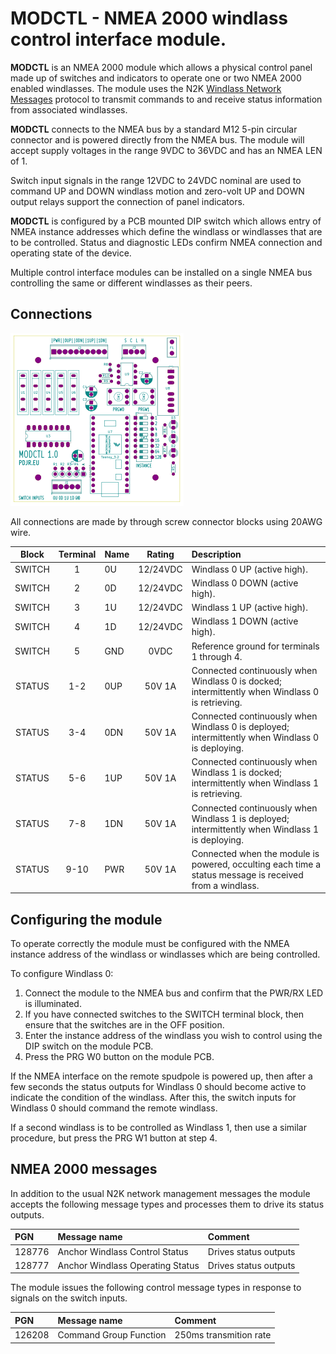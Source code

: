 # MODCTL - NMEA 2000 windlass control interface module.

__MODCTL__ is an NMEA 2000 module which allows a physical control panel
made up of switches and indicators to operate one or two NMEA 2000
enabled windlasses.
The module uses the N2K [Windlass Network Messages](
https://www.nmea.org/Assets/20190613%20windlass%20amendment,%20128776,%20128777,%20128778.pdf)
protocol to transmit commands to and receive status information from
associated windlasses.

__MODCTL__ connects to the NMEA bus by a standard M12 5-pin circular
connector and is powered directly from the NMEA bus.
The module will accept supply voltages in the range 9VDC to 36VDC and
has an NMEA LEN of 1.

Switch input signals in the range 12VDC to 24VDC nominal are used to
command UP and DOWN windlass motion and zero-volt UP and DOWN output
relays support the connection of panel indicators.

__MODCTL__ is configured by a PCB mounted DIP switch which allows entry
of NMEA instance addresses which define the windlass or windlasses that
are to be controlled.
Status and diagnostic LEDs confirm NMEA connection and operating state
of the device.

Multiple control interface modules can be installed on a single NMEA
bus controlling the same or different windlasses as their peers.

## Connections

![PCB layout](pcb.png)

All connections are made by through screw connector blocks using 20AWG
wire.

| Block  | Terminal | Name | Rating   | Description |
|:------:|:--------:|:---- |:--------:|:------------|
| SWITCH | 1        | 0U   | 12/24VDC | Windlass 0 UP (active high). |
| SWITCH | 2        | 0D   | 12/24VDC | Windlass 0 DOWN (active high). |
| SWITCH | 3        | 1U   | 12/24VDC | Windlass 1 UP (active high). |
| SWITCH | 4        | 1D   | 12/24VDC | Windlass 1 DOWN (active high). |
| SWITCH | 5        | GND  | 0VDC     | Reference ground for terminals 1 through 4. |
| STATUS | 1-2      | 0UP  | 50V 1A   | Connected continuously when Windlass 0 is docked; intermittently when Windlass 0 is retrieving. |
| STATUS | 3-4      | 0DN  | 50V 1A   | Connected continuously when Windlass 0 is deployed; intermittently when Windlass 0 is deploying. |
| STATUS | 5-6      | 1UP  | 50V 1A   | Connected continuously when Windlass 1 is docked; intermittently when Windlass 1 is retrieving. |
| STATUS | 7-8      | 1DN  | 50V 1A   | Connected continuously when Windlass 1 is deployed; intermittently when Windlass 1 is deploying. |
| STATUS | 9-10     | PWR  | 50V 1A   | Connected when the module is powered, occulting each time a status message is received from a windlass. |
 
## Configuring the module

To operate correctly the module must be configured with the NMEA
instance address of the windlass or windlasses which are being
controlled.

To configure Windlass 0:

1. Connect the module to the NMEA bus and confirm that the PWR/RX LED
   is illuminated.
2. If you have connected switches to the SWITCH terminal block, then
   ensure that the switches are in the OFF position.
3. Enter the instance address of the windlass you wish to control
   using the DIP switch on the module PCB.
4. Press the PRG W0 button on the module PCB.

If the NMEA interface on the remote spudpole is powered up, then after
a few seconds the status outputs for Windlass 0 should become active
to indicate the condition of the windlass.
After this, the switch inputs for Windlass 0 should command the remote
windlass.

If a second windlass is to be controlled as Windlass 1, then use a
similar procedure, but press the PRG W1 button at step 4. 

## NMEA 2000 messages

In addition to the usual N2K network management messages the module
accepts the following message types and processes them to drive its
status outputs.

| PGN    | Message name                      | Comment               |
|:-------|:----------------------------------|:----------------------|
| 128776 | Anchor Windlass Control Status    | Drives status outputs |
| 128777 | Anchor Windlass Operating Status  | Drives status outputs |

The module issues the following control message types in response to
signals on the switch inputs.

| PGN    | Message name                      | Comment               |
|:-------|:----------------------------------|:----------------------|
| 126208 | Command Group Function            | 250ms transmition rate|


